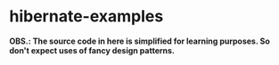 # hibernate-examples

**OBS.: The source code in here is simplified for learning purposes. So don't expect uses of fancy design patterns.**
